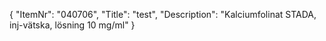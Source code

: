 {
  "ItemNr": "040706",
  "Title": "test",
  "Description": "Kalciumfolinat STADA, inj-vätska, lösning 10 mg/ml"
}